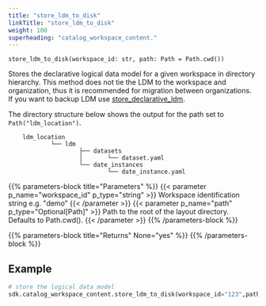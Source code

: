 ```yaml
---
title: "store_ldm_to_disk"
linkTitle: "store_ldm_to_disk"
weight: 100
superheading: "catalog_workspace_content."
---
```



``store_ldm_to_disk(workspace_id: str, path: Path = Path.cwd())``

Stores the declarative logical data model for a given workspace in directory hierarchy. This method does not tie the LDM to the workspace and organization, thus it is recommended for migration between organizations. If you want to backup LDM use [store_declarative_ldm](../store_declarative_ldm/).

The directory structure below shows the output for the path set to `Path("ldm_location")`.

        ldm_location
                └── ldm
                        ├── datasets
                        │       └── dataset.yaml
                        └── date_instances
                                └── date_instance.yaml

{{% parameters-block  title="Parameters" %}}
{{< parameter p_name="workspace_id" p_type="string" >}}
Workspace identification string e.g. "demo"
{{< /parameter >}}
{{< parameter p_name="path" p_type="Optional[Path]" >}}
Path to the root of the layout directory. Defaults to Path.cwd().
{{< /parameter >}}
{{% /parameters-block %}}

{{% parameters-block title="Returns" None="yes" %}}
{{% /parameters-block %}}

## Example

```python
# store the logical data model
sdk.catalog_workspace_content.store_ldm_to_disk(workspace_id="123",path=Path.cwd())
```
